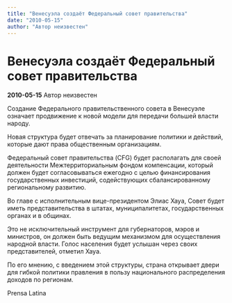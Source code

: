 ```yaml
---
title: "Венесуэла создаёт Федеральный совет правительства"
date: "2010-05-15"
author: "Автор неизвестен"
---
```


# Венесуэла создаёт Федеральный совет правительства

**2010-05-15** Автор неизвестен

Создание Федерального правительственного совета в Венесуэле означает продвижение к новой модели для передачи большей власти народу.

Новая структура будет отвечать за планирование политики и действий, которые дают права общественным организациям.

Федеральный совет правительства (CFG) будет располагать для своей деятельности Межтерриториальным фондом компенсации, который должен будет согласовываться ежегодно с целью финансирования государственных инвестиций, содействующих сбалансированному региональному развитию.

Во главе с исполнительным вице-президентом Элиас Хауа, Совет будет иметь представительства в штатах, муниципалитетах, государственных органах и в общинах.

Это не исключительный инструмент для губернаторов, мэров и министров, он должен быть ведущим механизмом для осуществления народной власти. Голос населения будет услышан через своих представителей, отметил Хауа.

По его мнению, с введением этой структуры, страна открывает двери для гибкой политики правления в пользу национального распределения доходов по регионам.

Prensa Latina
